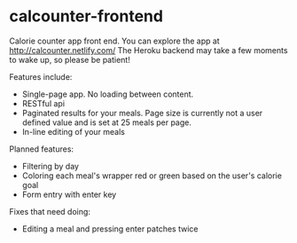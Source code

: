 # calcounter-frontend
Calorie counter app front end.
You can explore the app at http://calcounter.netlify.com/
The Heroku backend may take a few moments to wake up, so please be patient!

Features include:
- Single-page app. No loading between content.
- RESTful api
- Paginated results for your meals. Page size is currently not a user defined value and is set at 25 meals per page.
- In-line editing of your meals

Planned features: 
- Filtering by day
- Coloring each meal's wrapper red or green based on the user's calorie goal
- Form entry with enter key

Fixes that need doing:
- Editing a meal and pressing enter patches twice

